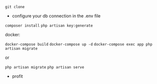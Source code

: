 
 `git clone`
- configure your db connection in the .env file

 `composer install`
 `php artisan key:generate`
 
docker:

`docker-compose build`
  `docker-compose up -d`
   `docker-compose exec app php artisan migrate`
   
   
 or 
 
 `php artisan migrate`
  `php artisan serve`
  
- profit

